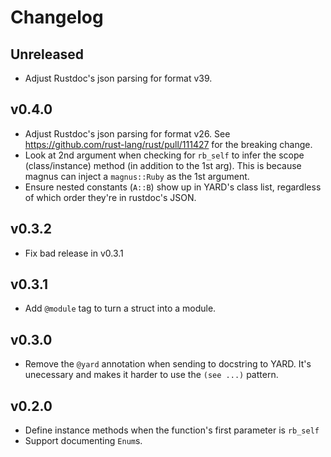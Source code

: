 # Changelog

## Unreleased

- Adjust Rustdoc's json parsing for format v39.

## v0.4.0

- Adjust Rustdoc's json parsing for format v26.
  See https://github.com/rust-lang/rust/pull/111427 for the breaking change.
- Look at 2nd argument when checking for `rb_self` to infer the scope
  (class/instance) method (in addition to the 1st arg).
  This is because magnus can inject a `magnus::Ruby` as the 1st argument.
- Ensure nested constants (`A::B`) show up in YARD's class list,
  regardless of which order they're in rustdoc's JSON.

## v0.3.2

- Fix bad release in v0.3.1

## v0.3.1

- Add `@module` tag to turn a struct into a module.

## v0.3.0

- Remove the `@yard` annotation when sending to docstring to YARD.
  It's unecessary and makes it harder to use the `(see ...)` pattern.

## v0.2.0

- Define instance methods when the function's first parameter is `rb_self`
- Support documenting `Enum`s.
